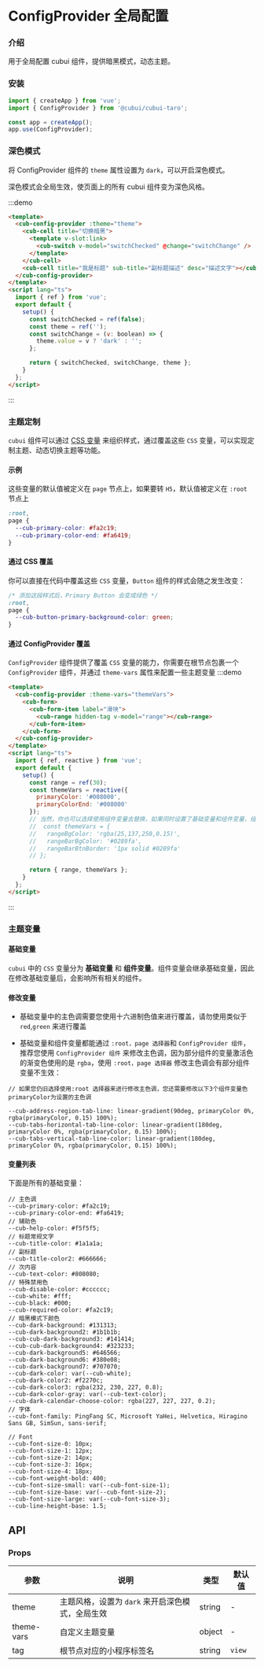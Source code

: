 # ConfigProvider 全局配置

### 介绍

用于全局配置 cubui 组件，提供暗黑模式，动态主题。

### 安装

```javascript
import { createApp } from 'vue';
import { ConfigProvider } from '@cubui/cubui-taro';

const app = createApp();
app.use(ConfigProvider);
```

### 深色模式

将 ConfigProvider 组件的 `theme` 属性设置为 `dark`，可以开启深色模式。

深色模式会全局生效，使页面上的所有 cubui 组件变为深色风格。

:::demo

```html
<template>
  <cub-config-provider :theme="theme">
    <cub-cell title="切换暗黑">
      <template v-slot:link>
        <cub-switch v-model="switchChecked" @change="switchChange" />
      </template>
    </cub-cell>
    <cub-cell title="我是标题" sub-title="副标题描述" desc="描述文字"></cub-cell>
  </cub-config-provider>
</template>
<script lang="ts">
  import { ref } from 'vue';
  export default {
    setup() {
      const switchChecked = ref(false);
      const theme = ref('');
      const switchChange = (v: boolean) => {
        theme.value = v ? 'dark' : '';
      };

      return { switchChecked, switchChange, theme };
    }
  };
</script>
```

:::

### 主题定制

`cubui` 组件可以通过 [CSS 变量](https://developer.mozilla.org/zh-CN/docs/Web/CSS/Using_CSS_custom_properties)
来组织样式，通过覆盖这些 `CSS` 变量，可以实现定制主题、动态切换主题等功能。

#### 示例

这些变量的默认值被定义在 `page` 节点上，如果要转 `H5`，默认值被定义在 `:root` 节点上

```css
:root,
page {
  --cub-primary-color: #fa2c19;
  --cub-primary-color-end: #fa6419;
}
```

#### 通过 CSS 覆盖

你可以直接在代码中覆盖这些 `CSS` 变量，`Button` 组件的样式会随之发生改变：

```css
/* 添加这段样式后，Primary Button 会变成绿色 */
:root,
page {
  --cub-button-primary-background-color: green;
}
```

#### 通过 ConfigProvider 覆盖

`ConfigProvider` 组件提供了覆盖 `CSS` 变量的能力，你需要在根节点包裹一个 `ConfigProvider` 组件，并通过 `theme-vars` 属性来配置一些主题变量
:::demo

```html
<template>
  <cub-config-provider :theme-vars="themeVars">
    <cub-form>
      <cub-form-item label="滑块">
        <cub-range hidden-tag v-model="range"></cub-range>
      </cub-form-item>
    </cub-form>
  </cub-config-provider>
</template>
<script lang="ts">
  import { ref, reactive } from 'vue';
  export default {
    setup() {
      const range = ref(30);
      const themeVars = reactive({
        primaryColor: '#008000',
        primaryColorEnd: '#008000'
      });
      // 当然，你也可以选择使用组件变量去替换，如果同时设置了基础变量和组件变量，组件变量会覆盖基础变量。
      //  const themeVars = {
      //   rangeBgColor: 'rgba(25,137,250,0.15)',
      //   rangeBarBgColor: '#0289fa',
      //   rangeBarBtnBorder: '1px solid #0289fa'
      // };

      return { range, themeVars };
    }
  };
</script>
```

:::

### 主题变量

#### 基础变量

`cubui` 中的 `CSS` 变量分为 **基础变量** 和 **组件变量**。组件变量会继承基础变量，因此在修改基础变量后，会影响所有相关的组件。

#### 修改变量

- 基础变量中的主色调需要您使用十六进制色值来进行覆盖，请勿使用类似于 `red`,`green` 来进行覆盖

- 基础变量和组件变量都能通过 `:root，page 选择器`和 `ConfigProvider 组件`，推荐您使用 `ConfigProvider 组件` 来修改主色调，因为部分组件的变量激活色的渐变色使用的是 `rgba`，使用 `:root，page 选择器` 修改主色调会有部分组件变量不生效：

```less
// 如果您仍旧选择使用:root 选择器来进行修改主色调，您还需要修改以下3个组件变量色  primaryColor为设置的主色调

--cub-address-region-tab-line: linear-gradient(90deg, primaryColor 0%, rgba(primaryColor, 0.15) 100%);
--cub-tabs-horizontal-tab-line-color: linear-gradient(180deg, primaryColor 0%, rgba(primaryColor, 0.15) 100%);
--cub-tabs-vertical-tab-line-color: linear-gradient(180deg, primaryColor 0%, rgba(primaryColor, 0.15) 100%);
```

#### 变量列表

下面是所有的基础变量：

```less
// 主色调
--cub-primary-color: #fa2c19;
--cub-primary-color-end: #fa6419;
// 辅助色
--cub-help-color: #f5f5f5;
// 标题常规文字
--cub-title-color: #1a1a1a;
// 副标题
--cub-title-color2: #666666;
// 次内容
--cub-text-color: #808080;
// 特殊禁用色
--cub-disable-color: #cccccc;
--cub-white: #fff;
--cub-black: #000;
--cub-required-color: #fa2c19;
// 暗黑模式下颜色
--cub-dark-background: #131313;
--cub-dark-background2: #1b1b1b;
--cub-cub-dark-background3: #141414;
--cub-cub-dark-background4: #323233;
--cub-dark-background5: #646566;
--cub-dark-background6: #380e08;
--cub-dark-background7: #707070;
--cub-dark-color: var(--cub-white);
--cub-dark-color2: #f2270c;
--cub-dark-color3: rgba(232, 230, 227, 0.8);
--cub-dark-color-gray: var(--cub-text-color);
--cub-dark-calendar-choose-color: rgba(227, 227, 227, 0.2);
// 字体
--cub-font-family: PingFang SC, Microsoft YaHei, Helvetica, Hiragino Sans GB, SimSun, sans-serif;

// Font
--cub-font-size-0: 10px;
--cub-font-size-1: 12px;
--cub-font-size-2: 14px;
--cub-font-size-3: 16px;
--cub-font-size-4: 18px;
--cub-font-weight-bold: 400;
--cub-font-size-small: var(--cub-font-size-1);
--cub-font-size-base: var(--cub-font-size-2);
--cub-font-size-large: var(--cub-font-size-3);
--cub-line-height-base: 1.5;
```

## API

### Props

| 参数       | 说明                                             | 类型   | 默认值 |
| ---------- | ------------------------------------------------ | ------ | ------ |
| theme      | 主题风格，设置为 `dark` 来开启深色模式，全局生效 | string | -      |
| theme-vars | 自定义主题变量                                   | object | -      |
| tag        | 根节点对应的小程序标签名                         | string | `view` |
